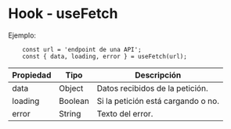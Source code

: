 # Hook - useFetch

Ejemplo:

```
    const url = 'endpoint de una API';
    const { data, loading, error } = useFetch(url);
```

| Propiedad | Tipo | Descripción |
| ------------- | ------------- | ------------- |
| data  | Object  | Datos recibidos de la petición.  |
| loading | Boolean | Si la petición está cargando o no. |
| error | String | Texto del error. | 

